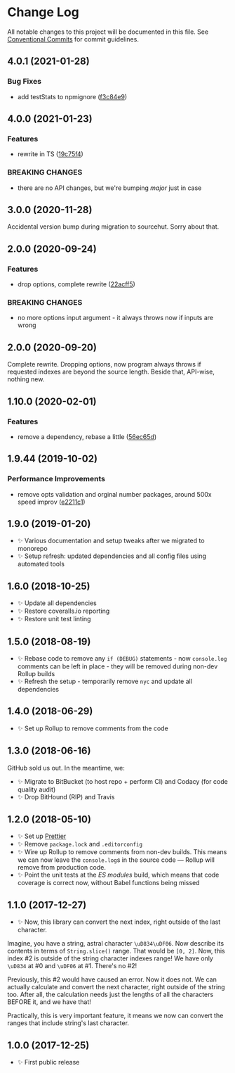 # Change Log

All notable changes to this project will be documented in this file.
See [Conventional Commits](https://conventionalcommits.org) for commit guidelines.

## 4.0.1 (2021-01-28)

### Bug Fixes

- add testStats to npmignore ([f3c84e9](https://github.com/codsen/codsen/commit/f3c84e95afc5514214312f913692d85b2e12eb29))

## 4.0.0 (2021-01-23)

### Features

- rewrite in TS ([19c75f4](https://github.com/codsen/codsen/commit/19c75f4697abd85ff57adc9ad2462bb828f27792))

### BREAKING CHANGES

- there are no API changes, but we're bumping _major_ just in case

## 3.0.0 (2020-11-28)

Accidental version bump during migration to sourcehut. Sorry about that.

## 2.0.0 (2020-09-24)

### Features

- drop options, complete rewrite ([22acff5](https://gitlab.com/codsen/codsen/commit/22acff588eb832caf025a6c4b65d8c0303be202f))

### BREAKING CHANGES

- no more options input argument - it always throws now if inputs are wrong

## 2.0.0 (2020-09-20)

Complete rewrite. Dropping options, now program always throws if requested indexes are beyond the source length. Beside that, API-wise, nothing new.

## 1.10.0 (2020-02-01)

### Features

- remove a dependency, rebase a little ([56ec65d](https://gitlab.com/codsen/codsen/commit/56ec65d5e5c02e4f57bb67250d1cd17a9736f8d9))

## 1.9.44 (2019-10-02)

### Performance Improvements

- remove opts validation and orginal number packages, around 500x speed improv ([e2211c1](https://gitlab.com/codsen/codsen/commit/e2211c1))

## 1.9.0 (2019-01-20)

- ✨ Various documentation and setup tweaks after we migrated to monorepo
- ✨ Setup refresh: updated dependencies and all config files using automated tools

## 1.6.0 (2018-10-25)

- ✨ Update all dependencies
- ✨ Restore coveralls.io reporting
- ✨ Restore unit test linting

## 1.5.0 (2018-08-19)

- ✨ Rebase code to remove any `if (DEBUG)` statements - now `console.log` comments can be left in place - they will be removed during non-dev Rollup builds
- ✨ Refresh the setup - temporarily remove `nyc` and update all dependencies

## 1.4.0 (2018-06-29)

- ✨ Set up Rollup to remove comments from the code

## 1.3.0 (2018-06-16)

GitHub sold us out. In the meantime, we:

- ✨ Migrate to BitBucket (to host repo + perform CI) and Codacy (for code quality audit)
- ✨ Drop BitHound (RIP) and Travis

## 1.2.0 (2018-05-10)

- ✨ Set up [Prettier](https://prettier.io)
- ✨ Remove `package.lock` and `.editorconfig`
- ✨ Wire up Rollup to remove comments from non-dev builds. This means we can now leave the `console.log`s in the source code — Rollup will remove from production code.
- ✨ Point the unit tests at the _ES modules_ build, which means that code coverage is correct now, without Babel functions being missed

## 1.1.0 (2017-12-27)

- ✨ Now, this library can convert the next index, right outside of the last character.

Imagine, you have a string, astral character `\uD834\uDF06`. Now describe its contents in terms of `String.slice()` range. That would be `[0, 2]`. Now, this index \#2 is outside of the string character indexes range! We have only `\uD834` at \#0 and `\uDF06` at \#1. There's no \#2!

Previously, this \#2 would have caused an error. Now it does not. We can actually calculate and convert the next character, right outside of the string too. After all, the calculation needs just the lengths of all the characters BEFORE it, and we have that!

Practically, this is very important feature, it means we now can convert the ranges that include string's last character.

## 1.0.0 (2017-12-25)

- ✨ First public release
